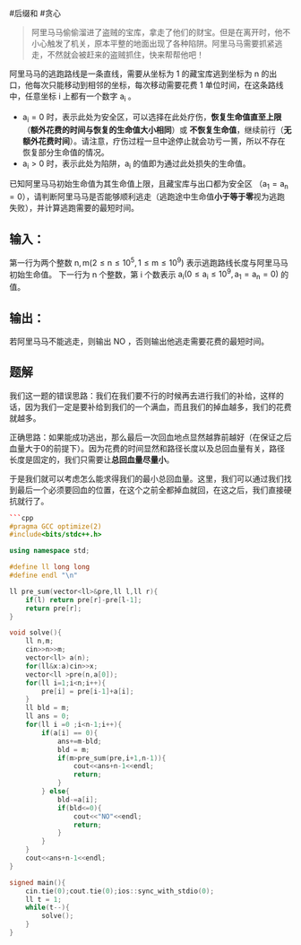 #后缀和 #贪心 


> 阿里马马偷偷溜进了盗贼的宝库，拿走了他们的财宝。但是在离开时，他不小心触发了机关，原本平整的地面出现了各种陷阱。阿里马马需要抓紧逃走，不然就会被赶来的盗贼抓住，快来帮帮他吧！

阿里马马的逃跑路线是一条直线，需要从坐标为 $\mathrm{1}$ 的藏宝库逃到坐标为 $\mathrm{n}$ 的出口，他每次只能移动到相邻的坐标，每次移动需要花费 $\mathrm{1}$ 单位时间，在这条路线中，任意坐标 $\mathrm{i}$ 上都有一个数字 $\mathrm{a_i}$ 。

  

-   $\mathrm{a_i=0}$ 时，表示此处为安全区，可以选择在此处疗伤，**恢复生命值直至上限**（**额外花费的时间与恢复的生命值大小相同**）或 **不恢复生命值**，继续前行（**无额外花费时间**）。请注意，疗伤过程一旦中途停止就会功亏一篑，所以不存在恢复部分生命值的情况。
-   $\mathrm{a_i>0}$ 时，表示此处为陷阱，$\mathrm{a_i}$ 的值即为通过此处损失的生命值。

  

已知阿里马马初始生命值为其生命值上限，且藏宝库与出口都为安全区 （$\mathrm{a_1=a_n=0}$），请判断阿里马马是否能够顺利逃走（逃跑途中生命值**小于等于零**视为逃跑失败），并计算逃跑需要的最短时间。

## 输入：
第一行为两个整数 $\mathrm{n,m}(\mathrm{2 \le n \le 10^5},\mathrm{1 \le m \le 10^9})$ 表示逃跑路线长度与阿里马马初始生命值。
下一行为 $\mathrm{n}$ 个整数，第 $\mathrm{i}$ 个数表示 $\mathrm{a_i}(\mathrm{0 \le a_i \le 10^9,a_1=a_n=0})$ 的值。

## 输出：
若阿里马马不能逃走，则输出 $\mathrm{NO}$ ，否则输出他逃走需要花费的最短时间。

## 题解
我们这一题的错误思路：我们在我们要不行的时候再去进行我们的补给，这样的话，因为我们一定是要补给到我们的一个满血，而且我们的掉血越多，我们的花费就越多。

正确思路：如果能成功逃出，那么最后一次回血地点显然越靠前越好（在保证之后血量大于0的前提下）。因为花费的时间显然和路径长度以及总回血量有关，路径长度是固定的，我们只需要让**总回血量尽量小**。

于是我们就可以考虑怎么能求得我们的最小总回血量。这里，我们可以通过我们找到最后一个必须要回血的位置，在这个之前全都掉血就回，在这之后，我们直接硬抗就行了。
```cpp
```cpp
#pragma GCC optimize(2)
#include<bits/stdc++.h>

using namespace std;

#define ll long long
#define endl "\n"

ll pre_sum(vector<ll>&pre,ll l,ll r){
    if(l) return pre[r]-pre[l-1];
    return pre[r];
}

void solve(){
    ll n,m;
    cin>>n>>m;
    vector<ll> a(n);
    for(ll&x:a)cin>>x;
    vector<ll >pre(n,a[0]);
    for(ll i=1;i<n;i++){
        pre[i] = pre[i-1]+a[i];
    }
    ll bld = m;
    ll ans = 0;
    for(ll i =0 ;i<n-1;i++){
        if(a[i] == 0){
            ans+=m-bld;
            bld = m;
            if(m>pre_sum(pre,i+1,n-1)){
                cout<<ans+n-1<<endl;
                return;
            }
        } else{
            bld-=a[i];
            if(bld<=0){
                cout<<"NO"<<endl;
                return;
            }
        }
    }
    cout<<ans+n-1<<endl;
}

signed main(){
    cin.tie(0);cout.tie(0);ios::sync_with_stdio(0);
    ll t = 1;
    while(t--){
        solve();
    }
}
```
